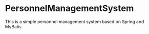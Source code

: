 # PersonnelManagementSystem
This is a simple personnel management system based on Spring and MyBatis.
